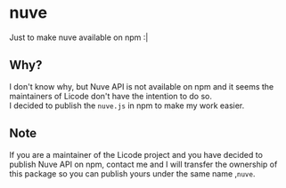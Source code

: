 # nuve
Just to make nuve available on npm :|

## Why?
I don't know why, but Nuve API is not available on npm and it seems the maintainers of Licode don't have the intention to do so.  
I decided to publish the `nuve.js` in npm to make my work easier.  

## Note
If you are a maintainer of the Licode project and you have decided to publish Nuve API on npm, contact me and I will transfer the ownership of this package so you can publish yours under the same name ,`nuve`.

